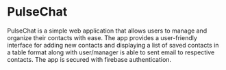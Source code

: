 # PulseChat
PulseChat is a simple web application that allows users to manage and organize their contacts with ease. The app provides a user-friendly interface for adding new contacts and displaying a list of saved contacts in a table format along with user/manager is able to sent email to respective contacts. The app is secured with firebase authentication.


